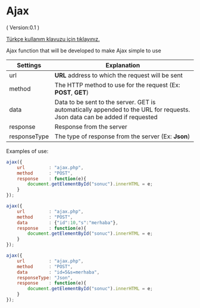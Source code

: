 # Ajax
( Version:0.1 )

[ Türkçe kullanım klavuzu için tıklayınız.](https://github.com/furkansenturk/Javascript-Ajax/blob/master/Kullanım.md)

Ajax function that will be developed to make Ajax simple to use

| Settings | Explanation|
| ------ | ------ |
| url | **URL** address to which the request will be sent |
| method | The HTTP method to use for the request (Ex: **POST**, **GET**) |
| data | Data to be sent to the server. GET is automatically appended to the URL for requests. Json data can be added if requested |
| response | Response from the server |
| responseType | The type of response from the server (Ex: **Json**) |

Examples of use:
```js
ajax({
    url         : "ajax.php",
    method      : "POST",
    response    : function(e){
        document.getElementById("sonuc").innerHTML = e;
    }
});
```
```js
ajax({
    url         : "ajax.php",
    method      : "POST",
    data        : {"id":10,"s":"merhaba"},
    response    : function(e){
        document.getElementById("sonuc").innerHTML = e;
    }
});
```
```js
ajax({
    url         : "ajax.php",
    method      : "POST",
    data        : "id=5&s=merhaba",
    responseType: "Json",
    response    : function(e){
        document.getElementById("sonuc").innerHTML = e;
    }
});
```
